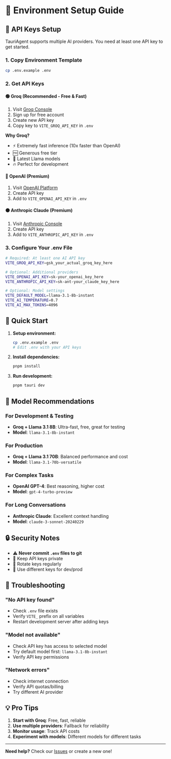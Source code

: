 # 🔧 Environment Setup Guide

## 🔑 API Keys Setup

TauriAgent supports multiple AI providers. You need at least one API key to get started.

### 1. Copy Environment Template

```bash
cp .env.example .env
```

### 2. Get API Keys

#### 🟢 Groq (Recommended - Free & Fast)

1. Visit [Groq Console](https://console.groq.com/keys)
2. Sign up for free account
3. Create new API key
4. Copy key to `VITE_GROQ_API_KEY` in `.env`

**Why Groq?**

- ⚡ Extremely fast inference (10x faster than OpenAI)
- 🆓 Generous free tier
- 🦙 Latest Llama models
- 🔥 Perfect for development

#### 🔵 OpenAI (Premium)

1. Visit [OpenAI Platform](https://platform.openai.com/api-keys)
2. Create API key
3. Add to `VITE_OPENAI_API_KEY` in `.env`

#### 🟠 Anthropic Claude (Premium)

1. Visit [Anthropic Console](https://console.anthropic.com/)
2. Create API key
3. Add to `VITE_ANTHROPIC_API_KEY` in `.env`

### 3. Configure Your .env File

```bash
# Required: At least one AI API key
VITE_GROQ_API_KEY=gsk_your_actual_groq_key_here

# Optional: Additional providers
VITE_OPENAI_API_KEY=sk-your_openai_key_here
VITE_ANTHROPIC_API_KEY=sk-ant-your_claude_key_here

# Optional: Model settings
VITE_DEFAULT_MODEL=llama-3.1-8b-instant
VITE_AI_TEMPERATURE=0.7
VITE_AI_MAX_TOKENS=4096
```

## 🚀 Quick Start

1. **Setup environment:**

   ```bash
   cp .env.example .env
   # Edit .env with your API keys
   ```

2. **Install dependencies:**

   ```bash
   pnpm install
   ```

3. **Run development:**

   ```bash
   pnpm tauri dev
   ```

## 🎯 Model Recommendations

### For Development & Testing

- **Groq + Llama 3.1 8B**: Ultra-fast, free, great for testing
- **Model**: `llama-3.1-8b-instant`

### For Production

- **Groq + Llama 3.1 70B**: Balanced performance and cost
- **Model**: `llama-3.1-70b-versatile`

### For Complex Tasks

- **OpenAI GPT-4**: Best reasoning, higher cost
- **Model**: `gpt-4-turbo-preview`

### For Long Conversations

- **Anthropic Claude**: Excellent context handling
- **Model**: `claude-3-sonnet-20240229`

## 🔒 Security Notes

- ⚠️ **Never commit `.env` files to git**
- 🔐 Keep API keys private
- 🔄 Rotate keys regularly
- 📝 Use different keys for dev/prod

## 🐛 Troubleshooting

### "No API key found"

- Check `.env` file exists
- Verify `VITE_` prefix on all variables
- Restart development server after adding keys

### "Model not available"

- Check API key has access to selected model
- Try default model first: `llama-3.1-8b-instant`
- Verify API key permissions

### "Network errors"

- Check internet connection
- Verify API quotas/billing
- Try different AI provider

## 💡 Pro Tips

1. **Start with Groq**: Free, fast, reliable
2. **Use multiple providers**: Fallback for reliability
3. **Monitor usage**: Track API costs
4. **Experiment with models**: Different models for different tasks

---

**Need help?** Check our [Issues](https://github.com/fritzprix/libr-agent/issues) or create a new one!
